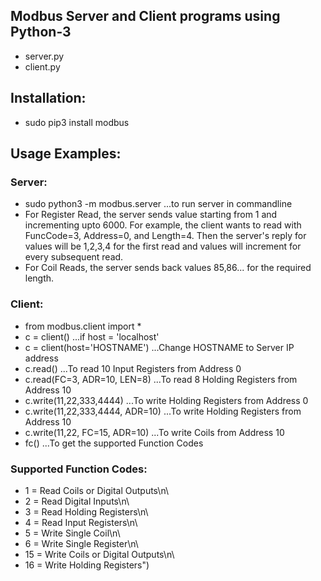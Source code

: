 ## Modbus Server and Client programs using Python-3
* server.py
* client.py

## Installation:
* sudo pip3 install modbus

## Usage Examples:

### Server:
* sudo python3 -m modbus.server ...to run server in commandline
* For Register Read, the server sends value starting from 1 and incrementing upto 6000. For example, the client wants to read with FuncCode=3, Address=0, and Length=4. Then the server's reply for values will be 1,2,3,4 for the first read and values will increment for every subsequent read.
* For Coil Reads, the server sends back values 85,86... for the required length.

### Client:
* from modbus.client import *
* c = client() ...if host = 'localhost'
* c = client(host='HOSTNAME') ...Change HOSTNAME to Server IP address
* c.read() ...To read 10 Input Registers from Address 0
* c.read(FC=3, ADR=10, LEN=8) ...To read 8 Holding Registers from Address 10
* c.write(11,22,333,4444) ...To write Holding Registers from Address 0
* c.write(11,22,333,4444, ADR=10) ...To write Holding Registers from Address 10
* c.write(11,22, FC=15, ADR=10) ...To write Coils from Address 10
* fc() ...To get the supported Function Codes

### Supported Function Codes:
* 1 = Read Coils or Digital Outputs\n\
* 2 = Read Digital Inputs\n\
* 3 = Read Holding Registers\n\
* 4 = Read Input Registers\n\
* 5 = Write Single Coil\n\
* 6 = Write Single Register\n\
* 15 = Write Coils or Digital Outputs\n\
* 16 = Write Holding Registers")


